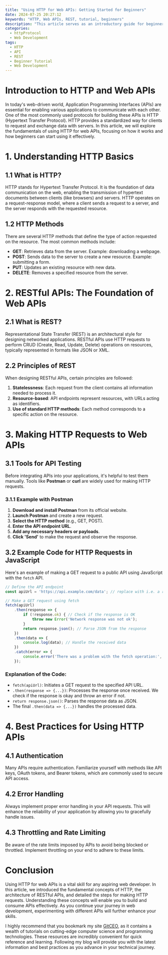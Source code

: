 ```yaml
---
title: "Using HTTP for Web APIs: Getting Started for Beginners"
date: 2024-07-25 20:27:12
keywords: "HTTP, Web APIs, REST, tutorial, beginners"
description: "This article serves as an introductory guide for beginners looking to understand how to use HTTP with Web APIs. It covers the foundational concepts of HTTP, the architecture of RESTful APIs, and provides detailed steps for making API calls. Additionally, it includes code examples to reinforce learning and practical applications of the discussed concepts. By the end of the article, readers will be equipped with the knowledge to effectively use HTTP in their own web applications."
categories:
  - httpProtocol
  - Web Development
tags:
  - HTTP
  - API
  - REST
  - Beginner Tutorial
  - Web Development
---
```


# Introduction to HTTP and Web APIs

In today's web-driven world, Application Programming Interfaces (APIs) are essential for enabling various applications to communicate with each other. One of the most commonly used protocols for building these APIs is HTTP (Hypertext Transfer Protocol). HTTP provides a standardized way for clients to request and exchange data with servers. In this article, we will explore the fundamentals of using HTTP for web APIs, focusing on how it works and how beginners can start using it effectively.

<!-- more -->

# 1. Understanding HTTP Basics

## 1.1 What is HTTP?

HTTP stands for Hypertext Transfer Protocol. It is the foundation of data communication on the web, enabling the transmission of hypertext documents between clients (like browsers) and servers. HTTP operates on a request-response model, where a client sends a request to a server, and the server responds with the requested resource.

## 1.2 HTTP Methods

There are several HTTP methods that define the type of action requested on the resource. The most common methods include:

- **GET**: Retrieves data from the server. Example: downloading a webpage.
- **POST**: Sends data to the server to create a new resource. Example: submitting a form.
- **PUT**: Updates an existing resource with new data.
- **DELETE**: Removes a specified resource from the server.

# 2. RESTful APIs: The Foundation of Web APIs

## 2.1 What is REST?

Representational State Transfer (REST) is an architectural style for designing networked applications. RESTful APIs use HTTP requests to perform CRUD (Create, Read, Update, Delete) operations on resources, typically represented in formats like JSON or XML.

## 2.2 Principles of REST

When designing RESTful APIs, certain principles are followed:

1. **Statelessness**: Each request from the client contains all information needed to process it.
2. **Resource-based**: API endpoints represent resources, with URLs acting as identifiers.
3. **Use of standard HTTP methods**: Each method corresponds to a specific action on the resource.

# 3. Making HTTP Requests to Web APIs

## 3.1 Tools for API Testing

Before integrating APIs into your applications, it's helpful to test them manually. Tools like **Postman** or **curl** are widely used for making HTTP requests. 

### 3.1.1 Example with Postman

1. **Download and install Postman** from its official website.
2. **Launch Postman** and create a new request.
3. **Select the HTTP method** (e.g., GET, POST).
4. **Enter the API endpoint URL**.
5. **Add any necessary headers or payloads**.
6. **Click 'Send'** to make the request and observe the response.

## 3.2 Example Code for HTTP Requests in JavaScript

Here's an example of making a GET request to a public API using JavaScript with the `fetch` API.

```javascript
// Define the API endpoint
const apiUrl = 'https://api.example.com/data'; // replace with i.e. a real endpoint

// Make a GET request using fetch
fetch(apiUrl)
    .then(response => {
        if (!response.ok) { // Check if the response is OK
            throw new Error('Network response was not ok');
        }
        return response.json(); // Parse JSON from the response
    })
    .then(data => {
        console.log(data); // Handle the received data
    })
    .catch(error => {
        console.error('There was a problem with the fetch operation:', error);
    });
```

### Explanation of the Code:

- `fetch(apiUrl)`: Initiates a GET request to the specified API URL.
- `.then(response => {...})`: Processes the response once received. We check if the response is okay and throw an error if not.
- `return response.json()`: Parses the response data as JSON.
- The final `.then(data => {...})` handles the processed data.

# 4. Best Practices for Using HTTP APIs

## 4.1 Authentication

Many APIs require authentication. Familiarize yourself with methods like API keys, OAuth tokens, and Bearer tokens, which are commonly used to secure API access.

## 4.2 Error Handling

Always implement proper error handling in your API requests. This will enhance the reliability of your application by allowing you to gracefully handle issues.

## 4.3 Throttling and Rate Limiting

Be aware of the rate limits imposed by APIs to avoid being blocked or throttled. Implement throttling on your end to adhere to these limits.

# Conclusion

Using HTTP for web APIs is a vital skill for any aspiring web developer. In this article, we introduced the fundamental concepts of HTTP, the architecture of RESTful APIs, and detailed the steps for making HTTP requests. Understanding these concepts will enable you to build and consume APIs effectively. As you continue your journey in web development, experimenting with different APIs will further enhance your skills.

I highly recommend that you bookmark my site [GitCEO](https://gitceo.com), as it contains a wealth of tutorials on cutting-edge computer science and programming technologies. These resources are incredibly convenient for quick reference and learning. Following my blog will provide you with the latest information and best practices as you advance in your technical journey.